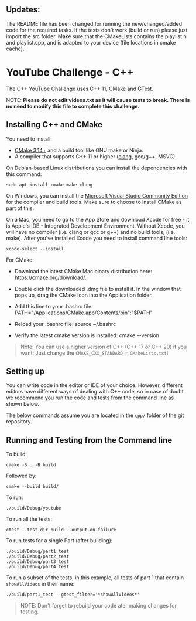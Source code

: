 ## Updates:
The README file has been changed for running the new/changed/added code for the required tasks.
If the tests don't work (build or run) please just import the src folder. 
Make sure that the CMakeLists contains the playlist.h and playlist.cpp, and is adapted to your device (file locations in cmake cache). 

# YouTube Challenge - C++

The C++ YouTube Challenge uses C++ 11, CMake and [GTest](https://google.github.io/googletest/).

NOTE: **Please do not edit videos.txt as it will cause tests to break. There is no need to modify this file to complete this challenge.**

## Installing C++ and CMake
You need to install:

- [CMake 3.14+](https://cmake.org/install/) and a build tool like GNU make or Ninja.
- A compiler that supports C++ 11 or higher ([clang](https://clang.llvm.org/get_started.html), gcc/g++, MSVC).

On Debian-based Linux distributions you can install the dependencies with this
command:

```shell
sudo apt install cmake make clang
```

On Windows, you can install the [Microsoft Visual Studio Community
Edition](https://visualstudio.microsoft.com/downloads/) for the compiler and
build tools. Make sure to choose to install CMake as part of this.

On a Mac, you need to go to the App Store and download Xcode for free - it is Apple's IDE - Integrated Development Environment. Without Xcode, you will have no compiler (i.e. clang or gcc or g++) and no build tools, (i.e. make).
After you've installed Xcode you need to install command line tools:

```shell
xcode-select --install
```

For CMake: 

- Download the latest CMake Mac binary distribution here: https://cmake.org/download/.

- Double click the downloaded .dmg file to install it. In the window that pops up, drag the CMake icon into the Application folder.

- Add this line to your .bashrc file: PATH="/Applications/CMake.app/Contents/bin":"$PATH"

- Reload your .bashrc file: source ~/.bashrc

- Verify the latest cmake version is installed: cmake --version

> Note: You can use a higher version of C++ (C++ 17 or C++ 20) if you want:
> Just change the `CMAKE_CXX_STANDARD` in `CMakeLists.txt`!

## Setting up

You can write code in the editor or IDE of your choice. However, different
editors have different ways of dealing with C++ code, so in case of doubt we
recommend you run the code and tests from the command line as shown below.

The below commands assume you are located in the `cpp/` folder of the git
repository.

## Running and Testing from the Command line

To build:

```shell script
cmake -S . -B build
```

Followed by:

```shell script
cmake --build build/
```

To run:

```shell script
./build/Debug/youtube
```

To run all the tests:

```shell script
ctest --test-dir build --output-on-failure
```

To run tests for a single Part (after building):

```shell script
./build/Debug/part1_test
./build/Debug/part2_test
./build/Debug/part3_test
./build/Debug/part4_test
```

To run a subset of the tests, in this example, all tests of part 1 that contain
`showAllVideos` in their name:

```shell script
./build/part1_test --gtest_filter='*showAllVideos*'
```

> NOTE: Don't forget to rebuild your code ater making changes for testing.
